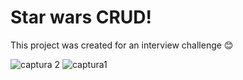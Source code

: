 # Star wars CRUD!

This project was created for an interview challenge 😊

![captura 2](https://user-images.githubusercontent.com/99033831/179890814-62eabcf1-eea4-4995-adaa-575a1f7d1b23.png)
![captura1](https://user-images.githubusercontent.com/99033831/179890821-02bb5d8b-837c-4fd3-ae02-5a6a34bf3961.png)
